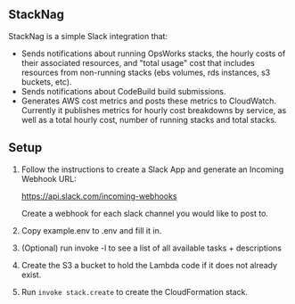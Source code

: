 ## StackNag

StackNag is a simple Slack integration that:
- Sends notifications about running OpsWorks stacks, the hourly costs of their associated resources,
and "total usage" cost that includes resources from non-running stacks
(ebs volumes, rds instances, s3 buckets, etc).
- Sends notifications about CodeBuild build submissions.
- Generates AWS cost metrics and posts these metrics to CloudWatch. 
Currently it publishes metrics for hourly cost breakdowns by service, as well as
a total hourly cost, number of running stacks and total stacks.

## Setup

1. Follow the instructions to create a Slack App and generate an 
Incoming Webhook URL:

    https://api.slack.com/incoming-webhooks
    
    Create a webhook for each slack channel you would like to post to.

2. Copy example.env to .env and fill it in.

3. (Optional) run invoke -l to see a list of all available tasks + descriptions

4. Create the S3 a bucket to hold the Lambda code if it does not already exist.

5. Run `invoke stack.create` to create the CloudFormation stack.
